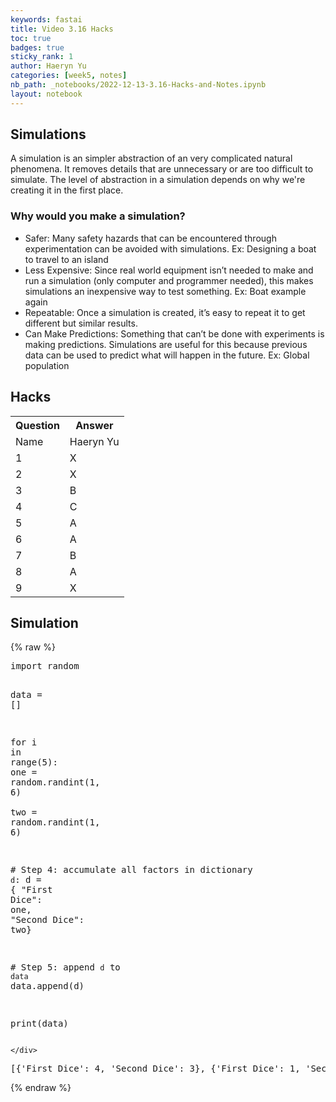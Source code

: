 ```yaml
---
keywords: fastai
title: Video 3.16 Hacks
toc: true 
badges: true
sticky_rank: 1
author: Haeryn Yu
categories: [week5, notes]
nb_path: _notebooks/2022-12-13-3.16-Hacks-and-Notes.ipynb
layout: notebook
---
```


<!--
#################################################
### THIS FILE WAS AUTOGENERATED! DO NOT EDIT! ###
#################################################
# file to edit: _notebooks/2022-12-13-3.16-Hacks-and-Notes.ipynb
-->

<div class="container" id="notebook-container">
        
<div class="cell border-box-sizing text_cell rendered"><div class="inner_cell">
<div class="text_cell_render border-box-sizing rendered_html">
<h2 id="Simulations">Simulations<a class="anchor-link" href="#Simulations"> </a></h2><p>A simulation is an simpler abstraction of an very complicated natural phenomena. It removes details that are unnecessary or are too difficult to simulate. The level of abstraction in a simulation depends on why we're creating it in the first place.</p>
<h3 id="Why-would-you-make-a-simulation?">Why would you make a simulation?<a class="anchor-link" href="#Why-would-you-make-a-simulation?"> </a></h3><ul>
<li>Safer: Many safety hazards that can be encountered through experimentation can be avoided with simulations. Ex: Designing a boat to travel to an island</li>
<li>Less Expensive: Since real world equipment isn’t needed to make and run a simulation (only computer and programmer needed), this makes simulations an inexpensive way to test something. Ex: Boat example again</li>
<li>Repeatable: Once a simulation is created, it’s easy to repeat it to get different but similar results.</li>
<li>Can Make Predictions: Something that can’t be done with experiments is making predictions. Simulations are useful for this because previous data can be used to predict what will happen in the future. Ex: Global population</li>
</ul>

</div>
</div>
</div>
<div class="cell border-box-sizing text_cell rendered"><div class="inner_cell">
<div class="text_cell_render border-box-sizing rendered_html">
<h2 id="Hacks">Hacks<a class="anchor-link" href="#Hacks"> </a></h2><table>
  <tr>
   <th>Question</th>
   <th>Answer</th>
  </tr>

 <tr>
    <td>Name</td>
    <td>Haeryn Yu</td>
  </tr>

  <tr>
    <td>1</td>
    <td>X</td>
  </tr>

  <tr>
    <td>2</td>
    <td>X</td>
  </tr>

  <tr>
    <td>3</td>
    <td>B</td>
  </tr>

  <tr>
    <td>4</td>
    <td>C</td>
  </tr>

  <tr>
    <td>5</td>
    <td>A</td>
  </tr>

  <tr>
    <td>6</td>
    <td>A</td>
  </tr>

  <tr>
    <td>7</td>
    <td>B</td>
  </tr>

  <tr>
    <td>8</td>
    <td>A</td>
  </tr>

  <tr>
    <td>9</td>
    <td>X</td>
  </tr>
</table>
</div>
</div>
</div>
<div class="cell border-box-sizing text_cell rendered"><div class="inner_cell">
<div class="text_cell_render border-box-sizing rendered_html">
<h2 id="Simulation">Simulation<a class="anchor-link" href="#Simulation"> </a></h2>
</div>
</div>
</div>
    {% raw %}
    
<div class="cell border-box-sizing code_cell rendered">
<div class="input">

<div class="inner_cell">
    <div class="input_area">
<div class=" highlight hl-ipython3"><pre><span></span><span class="kn">import</span> <span class="nn">random</span>

<span class="n">data</span> <span class="o">=</span> <span class="p">[]</span>

<span class="k">for</span> <span class="n">i</span> <span class="ow">in</span> <span class="nb">range</span><span class="p">(</span><span class="mi">5</span><span class="p">):</span>
  <span class="n">one</span> <span class="o">=</span> <span class="n">random</span><span class="o">.</span><span class="n">randint</span><span class="p">(</span><span class="mi">1</span><span class="p">,</span> <span class="mi">6</span><span class="p">)</span>  
  <span class="n">two</span> <span class="o">=</span> <span class="n">random</span><span class="o">.</span><span class="n">randint</span><span class="p">(</span><span class="mi">1</span><span class="p">,</span> <span class="mi">6</span><span class="p">)</span>

  <span class="c1"># Step 4: accumulate all factors in dictionary `d`:</span>
  <span class="n">d</span> <span class="o">=</span> <span class="p">{</span> <span class="s2">&quot;First Dice&quot;</span><span class="p">:</span> <span class="n">one</span><span class="p">,</span> <span class="s2">&quot;Second Dice&quot;</span><span class="p">:</span> <span class="n">two</span><span class="p">}</span>

  <span class="c1"># Step 5: append `d` to `data`</span>
  <span class="n">data</span><span class="o">.</span><span class="n">append</span><span class="p">(</span><span class="n">d</span><span class="p">)</span>

<span class="nb">print</span><span class="p">(</span><span class="n">data</span><span class="p">)</span>
</pre></div>

    </div>
</div>
</div>

<div class="output_wrapper">
<div class="output">

<div class="output_area">

<div class="output_subarea output_stream output_stdout output_text">
<pre>[{&#39;First Dice&#39;: 4, &#39;Second Dice&#39;: 3}, {&#39;First Dice&#39;: 1, &#39;Second Dice&#39;: 5}, {&#39;First Dice&#39;: 5, &#39;Second Dice&#39;: 4}, {&#39;First Dice&#39;: 3, &#39;Second Dice&#39;: 3}, {&#39;First Dice&#39;: 3, &#39;Second Dice&#39;: 3}]
</pre>
</div>
</div>

</div>
</div>

</div>
    {% endraw %}

</div>
 

